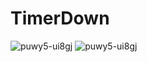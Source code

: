 # TimerDown

![puwy5-ui8gj](https://github.com/HPDOG/TimerDown/assets/58502164/728c98ae-8135-4a0b-b707-d542eb3adc4a)
![puwy5-ui8gj](https://github.com/HPDOG/TimerDown/assets/58502164/7d3ef273-39c8-4382-af88-5d91e80c8618)

